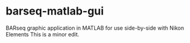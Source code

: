 # barseq-matlab-gui
BARseq graphic application in MATLAB for use side-by-side with Nikon Elements
This is a minor edit. 